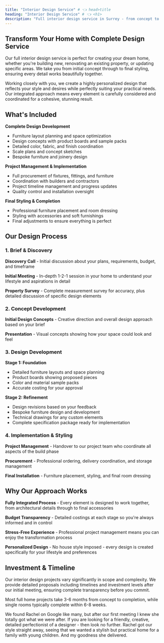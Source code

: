 ```yaml
---
title: "Interior Design Service" # 👈 head>title
heading: "Interior Design Service" # 👈 <h1>
description: "Full interior design service in Surrey - from concept to completion. Bespoke design, project management, and styling for beautiful, functional homes." # 👈 preview
---
```

## Transform Your Home with Complete Design Service

Our full interior design service is perfect for creating your dream home, whether you're building new, renovating an existing property, or updating specific areas. We take you from initial concept through to final styling, ensuring every detail works beautifully together.

Working closely with you, we create a highly personalized design that reflects your style and desires while perfectly suiting your practical needs. Our integrated approach means every element is carefully considered and coordinated for a cohesive, stunning result.

## What's Included

**Complete Design Development**
- Furniture layout planning and space optimization
- Design concepts with product boards and sample packs
- Detailed color, fabric, and finish coordination
- Scale plans and concept sketches
- Bespoke furniture and joinery design

**Project Management & Implementation**
- Full procurement of fixtures, fittings, and furniture
- Coordination with builders and contractors
- Project timeline management and progress updates
- Quality control and installation oversight

**Final Styling & Completion**
- Professional furniture placement and room dressing
- Styling with accessories and soft furnishings
- Final adjustments to ensure everything is perfect

## Our Design Process

### **1. Brief & Discovery**
**Discovery Call** - Initial discussion about your plans, requirements, budget, and timeframe

**Initial Meeting** - In-depth 1-2-1 session in your home to understand your lifestyle and aspirations in detail

**Property Survey** - Complete measurement survey for accuracy, plus detailed discussion of specific design elements

### **2. Concept Development**
**Initial Design Concepts** - Creative direction and overall design approach based on your brief

**Presentation** - Visual concepts showing how your space could look and feel

### **3. Design Development**
**Stage 1: Foundation**
- Detailed furniture layouts and space planning
- Product boards showing proposed pieces
- Color and material sample packs
- Accurate costing for your approval

**Stage 2: Refinement**  
- Design revisions based on your feedback
- Bespoke furniture design and development
- Technical drawings for any custom elements
- Complete specification package ready for implementation

### **4. Implementation & Styling**
**Project Management** - Handover to our project team who coordinate all aspects of the build phase

**Procurement** - Professional ordering, delivery coordination, and storage management

**Final Installation** - Furniture placement, styling, and final room dressing

## Why Our Approach Works

**Fully Integrated Process** - Every element is designed to work together, from architectural details through to final accessories

**Budget Transparency** - Detailed costings at each stage so you're always informed and in control

**Stress-Free Experience** - Professional project management means you can enjoy the transformation process

**Personalized Design** - No house style imposed - every design is created specifically for your lifestyle and preferences

## Investment & Timeline

Our interior design projects vary significantly in scope and complexity. We provide detailed proposals including timelines and investment levels after our initial meeting, ensuring complete transparency before you commit.

Most full home projects take 3-6 months from concept to completion, while single rooms typically complete within 6-8 weeks.

<Testimonial link="https://www.houzz.co.uk/hznb/professionals/interior-designers/rachel-power-design-pfvwus-pf~1166209749">
We found Rachel on Google like many, but after our first meeting I knew she totally got what we were after. If you are looking for a friendly, creative, detailed perfectionist of a designer - then look no further. Rachel got our style straight away, seeing that we wanted a stylish but practical home for a family with young children. And my goodness she delivered.
</Testimonial>
